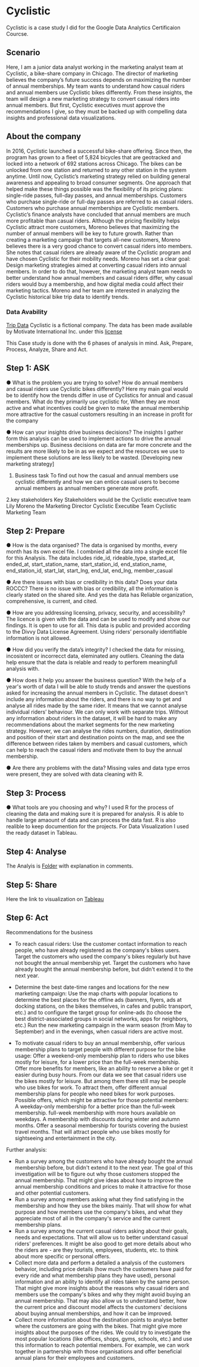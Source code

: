# Cyclistic

Cyclistic is a case study I did for the Google Data Analytics Certificaion Courcse. 

## Scenario
Here, I am a junior data analyst working in the marketing analyst team at Cyclistic, a bike-share company in Chicago. The director of marketing believes the company’s future success depends on maximizing the number of annual memberships. My team wants to understand how casual riders and annual members use Cyclistic bikes differently. From these insights, the team will design a new marketing strategy to convert casual riders into annual members. But first, Cyclistic executives must approve the recommendations I give, so they must be backed up with compelling data insights and professional data visualizations.

## About the company
In 2016, Cyclistic launched a successful bike-share offering. Since then, the program has grown to a fleet of 5,824 bicycles that are geotracked and locked into a network of 692 stations across Chicago. The bikes can be unlocked from one station and returned to any other station in the system anytime. Until now, Cyclistic’s marketing strategy relied on building general awareness and appealing to broad consumer segments. One approach that helped make these things possible was the flexibility of its pricing plans: single-ride passes, full-day passes, and annual memberships. Customers who purchase single-ride or full-day passes are referred to as casual riders. Customers who purchase annual memberships are Cyclistic members. Cyclistic’s finance analysts have concluded that annual members are much more profitable than casual riders. Although the pricing flexibility helps Cyclistic attract more customers, Moreno believes that maximizing the number of annual members will be key to future growth. Rather than creating a marketing campaign that targets all-new customers, Moreno believes there is a very good chance to convert casual riders into members. She notes that casual riders are already aware of the Cyclistic program and have chosen Cyclistic for their mobility needs. Moreno has set a clear goal: Design marketing strategies aimed at converting casual riders into annual members. In order to do that, however, the marketing analyst team needs to better understand how annual members and casual riders differ, why casual riders would buy a membership, and how digital media could affect their marketing tactics. Moreno and her team are interested in analyzing the Cyclistic historical bike trip data to identify trends.

### Data Avability
[Trip Data](https://divvy-tripdata.s3.amazonaws.com/index.html)
Cyclistic is a fictional company. The data has been made available by Motivate International Inc. under this [license](https://ride.divvybikes.com/data-license-agreement)

This Case study is done with the 6 phases of analysis in mind. Ask, Prepare, Process, Analyze, Share and Act.

## Step 1: ASK

● What is the problem you are trying to solve?
How do annual members and casual riders use Cyclistic bikes differently? 
Here my main goal would be to identify how the trends differ in use of Cyclistics for annual and casual members. What do they primarily use cyclistic for, When they are most active and what incentives could be given to make the annual membership more attractive for the casual customers resulting in an increase in profit for the company

● How can your insights drive business decisions?
The insights I gather form this analysis can be used to implement actions to drive the annual memberships up. Business decisions on data are far more concrete and the results are more likely to be in as we expect and the resources we use to implement these solutions are less likely to be wasted. 
[Developing new marketing strategy]


1. Business task
To find out how the casual and annual members use cyclistic differently and how we can entice casual users to become annual members as annual members generate more profit.

2.key stakeholders
Key Stakeholders would be the Cyclistic executive team 
Lily Moreno the Marketing Director
Cyclistic Executibe Team
Cyclistic Marketing Team

## Step 2: Prepare

● How is the data organised?
The data is organised by months, every month has its own excel file. I combnied all the data into a single excel file for this Analysis. The data includes ride_id, rideable_type, started_at, ended_at, start_station_name, start_station_id, end_station_name, end_station_id, start_lat, start_lng, end_lat, end_lng, member_casual

● Are there issues with bias or credibility in this data? Does your data ROCCC?
	There is no issue with bias or credibility, all the information is clearly stated on the shared site. And yes the data has Reliable organization, comprehensive, is current, and cited.

● How are you addressing licensing, privacy, security, and accessibility?
The licence is given with the data and can be used to modify and show our findings. It is open to use for all. This data is public and provided according to the Divvy Data License Agreement. Using riders’ personally identifiable information is not allowed.

● How did you verify the data’s integrity?
I checked the data for missing, incosistent or incorrecct data, eleminated any outliers. Cleaning the data help ensure that the data is relable and ready to perforem meaningfull analysis with. 

● How does it help you answer the business question?
With the help of a year's worth of data I will be able to study trends and answer the questions asked for increasing the annual members in Cyclistic. 
The dataset doesn't include any information about the riders, and there is no way to get and analyse all rides made by the same rider. It means that we cannot analyse individual riders’ behaviour. We can only work with separate trips. Without any information about riders in the dataset, it will be hard to make any recommendations about the market segments for the new marketing strategy.
However, we can analyse the rides numbers, duration, destination and position of their start and destination points on the map, and see the difference between rides taken by members and casual customers, which can help to reach the casual riders and motivate them to buy the annual membership.

● Are there any problems with the data?
Missing vales and data type erros were present, they are solved with data cleaning with R.


## Step 3: Process

● What tools are you choosing and why?
I used R for the process of cleaning the data and making sure it is prepared for analysis. R is able to handle large amaount of data and can process the data fast. R is also realible to keep documention for the projects. For Data Visualization I used the ready dataset in Tableau. 

## Step 4: Analyse
The Analyis is [Folder](https://github.com/nidhichavan9/Cyclistic/blob/main/cyclistic_main.R) with explanation in comments.

## Step 5: Share
 Here the link to visualization on [Tableau](https://public.tableau.com/app/profile/nidhi2228/viz/Cyclistic_16856019208150/Cyclistic)
 
## Step 6: Act
Recommendations for the business

- To reach casual riders:
Use the customer contact information to reach people, who have already registered as the company's bikes users. Target the customers who used the company's bikes regularly but have not bought the annual membership yet. Target the customers who have already bought the annual membership before, but didn't extend it to the next year.

- Determine the best date-time ranges and locations for the new marketing campaign:
Use the map charts with popular locations to determine the best places for the offline ads (banners, flyers, ads at docking stations, on the bikes themselves, in cafes and public transport, etc.) and to configure the target group for online-ads (to choose the best district-associated groups in social networks, apps for neighbors, etc.) Run the new marketing campaign in the warm season (from May to September) and in the evenings, when casual riders are active most.

- To motivate casual riders to buy an annual membership, offer various membership plans to target people with different purpose for the bike usage:
Offer a weekend-only membership plan to riders who use bikes mostly for leisure, for a lower price than the full-week membership. Offer more benefits for members, like an ability to reserve a bike or get it easier during busy hours. From our data we see that casual riders use the bikes mostly for leisure. But among them there still may be people who use bikes for work. To attract them, offer different annual membership plans for people who need bikes for work purposes. 
Possible offers, which might be attractive for those potential members:
A weekday-only membership for a better price than the full-week membership. full-week membership with more hours available on weekdays. A membership with discounts during winter and autumn months. Offer a seasonal membership for tourists covering the busiest travel months. That will attract people who use bikes mostly for sightseeing and entertainment in the city.

Further analysis:
- Run a survey among the customers who have already bought the annual membership before, but didn't extend it to the next year. The goal of this investigation will be to figure out why those customers stopped the annual membership. That might give ideas about how to improve the annual membership conditions and prices to make it attractive for those and other potential customers.
- Run a survey among members asking what they find satisfying in the membership and how they use the bikes mainly. That will show for what purpose and how members use the company's bikes, and what they appreciate most of all in the company's service and the current membership plans.
- Run a survey among the current casual riders asking about their goals, needs and expectations. That will allow us to better understand casual riders' preferences. It might be also good to get more details about who the riders are - are they tourists, employees, students, etc. to think about more specific or personal offers.
- Collect more data and perform a detailed a analysis of the customers behavior, including price details (how much the customers have paid for every ride and what membership plans they have used), personal information and an ability to identify all rides taken by the same person. That might give more insights about the reasons why casual riders and members use the company's bikes and why they might avoid buying an annual membership. That may also allow us to understand better, how the current price and discount model affects the customers' decisions about buying annual memberships, and how it can be improved.
- Collect more information about the destination points to analyse better where the customers are going with the bikes. That might give more insights about the purposes of the rides. We could try to investigate the most popular locations (like offices, shops, gyms, schools, etc.) and use this information to reach potential members. For example, we can work together in partnership with those organisations and offer beneficial annual plans for their employees and customers.
